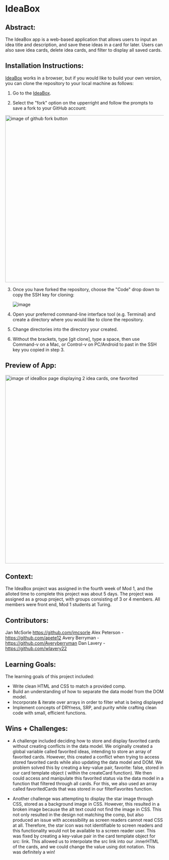 # IdeaBox

## Abstract:
The IdeaBox app is a web-based application that allows users to input an idea title and description, and save these ideas in a card for later. Users can also save idea cards, delete idea cards, and filter to display all saved cards. 

## Installation Instructions:
[IdeaBox](https://jmcsorle.github.io/idea-box/) works in a browser, but if you would like to build your own version, you can clone the repository to your local machine as follows:

1. Go to the [IdeaBox](https://github.com/jmcsorle/idea-box).

2. Select the "fork" option on the upperright and follow the prompts to save a fork to your GitHub account:
<img width="532" alt="image of github fork button" src="https://user-images.githubusercontent.com/7227063/243205594-971fd24b-4cdf-4861-8e37-65c1c46d3a1d.png">

3. Once you have forked the repository, choose the "Code" drop down to copy the SSH key for cloning:

    ![image](https://user-images.githubusercontent.com/7227063/243205687-99544707-a35c-4085-9e06-6e4fc2cef2aa.png)

4. Open your preferred command-line interface tool (e.g. Terminal) and create a directory where you would like to clone the repository.

5. Change directories into the directory your created.

6. Without the brackets, type [git clone], type a space, then use Command-v on a Mac, or Control-v on PC/Android to past in the SSH key you copied in step 3.

## Preview of App:
<img width="600" alt="image of ideaBox page displaying 2 idea cards, one favorited" src="https://github.com/jmcsorle/idea-box/assets/104571445/b34039c6-e9d1-4ca3-9f93-9239d6353bb5">

## Context:
The IdeaBox project was assigned in the fourth week of Mod 1, and the alloted time to complete this project was about 5 days. The project was assigned as a group project, with groups consisting of 3 or 4 members. All members were front end, Mod 1 students at Turing. 

## Contributors:
Jan McSorle https://github.com/jmcsorle
Alex Peterson - https://github.com/apete12
Avery Berryman - https://github.com/Averyberryman
Dan Lavery - https://github.com/wlavery22

## Learning Goals:
The learning goals of this project included: 
- Write clean HTML and CSS to match a provided comp.
- Build an understanding of how to separate the data model from the DOM model.
- Incorporate & iterate over arrays in order to filter what is being displayed
- Implement concepts of DRYness, SRP, and purity while crafting clean code with small, efficient functions. 

## Wins + Challenges:
- A challenge included deciding how to store and display favorited cards without creating conflicts in the data model. We originally created a global variable called favorited ideas, intending to store an array of favorited cards. However, this created a conflict when trying to access stored favorited cards while also updating the data model and DOM. We problem solved this by creating a key-value pair, favorite: false, stored in our card template object ( within the createCard function). We then could access and manipulate this favorited status via the data model in a function that filtered through all cards. For this, we also used an array called favoritedCards that was stored in our filterFavorites function. 

- Another challenge was attempting to display the star image through CSS, stored as a background image in CSS. However, this resulted in a broken image because the alt text could not find the image in CSS. This not only resulted in the design not matching the comp, but also produced an issue with accessibility as screen readers cannot read CSS at all. Therefore, the star icon was not identifiable to screen readers and this functionality would not be available to a screen reader user. This was fixed by creating a key-value pair in the card template object for src: link. This allowed us to interpolate the src link into our .innerHTML of the cards, and we could change the value using dot notation. This was definitely a win!

